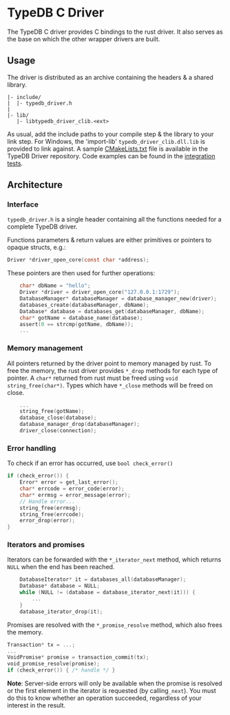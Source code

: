 # TypeDB C Driver
The TypeDB C driver provides C bindings to the rust driver. 
It also serves as the base on which the other wrapper drivers are built.

## Usage
The driver is distributed as an archive containing the headers & a shared library.
```
|- include/
|  |- typedb_driver.h
|
|- lib/
   |- libtypedb_driver_clib.<ext>
```

As usual, add the include paths to your compile step & the library to your link step. For Windows, the 'import-lib' `typedb_driver_clib.dll.lib` is provided to link against.
A sample [CMakeLists.txt](https://github.com/typedb/typedb-driver/blob/master/c/tests/assembly/CMakeLists.txt) file is available in the TypeDB Driver repository.
Code examples can be found in the [integration tests](https://github.com/typedb/typedb-driver/blob/master/c/tests/integration/driver_test.c). 

## Architecture
### Interface
`typedb_driver.h` is a single header containing all the functions needed for a complete TypeDB driver.

Functions parameters & return values are either primitives or pointers to opaque structs, e.g.:
```c
Driver *driver_open_core(const char *address);
``` 

These pointers are then used for further operations:
```c
    char* dbName = "hello";
    Driver *driver = driver_open_core("127.0.0.1:1729");
    DatabaseManager* databaseManager = database_manager_new(driver);
    databases_create(databaseManager, dbName);
    Database* database = databases_get(databaseManager, dbName);
    char* gotName = database_name(database);
    assert(0 == strcmp(gotName, dbName));
    ...
```

### Memory management
All pointers returned by the driver point to memory managed by rust. 
To free the memory, the rust driver provides `*_drop` methods for each type of pointer.
A `char*` returned from rust must be freed using `void string_free(char*)`.
Types which have `*_close` methods will be freed on close. 
```c
    ...
    string_free(gotName);
    database_close(database);
    database_manager_drop(databaseManager);
    driver_close(connection);
```

### Error handling
To check if an error has occurred, use `bool check_error()`
```c
if (check_error()) {
    Error* error = get_last_error();
    char* errcode = error_code(error);
    char* errmsg = error_message(error);
    // Handle error...
    string_free(errmsg);
    string_free(errcode);
    error_drop(error);
}
```

### Iterators and promises
Iterators can be forwarded with the `*_iterator_next` method,
which returns `NULL` when the end has been reached.
```c
    DatabaseIterator* it = databases_all(databaseManager);
    Database* database = NULL;
    while (NULL != (database = database_iterator_next(it))) {
        ...
    }
    database_iterator_drop(it);
```
Promises are resolved with the `*_promise_resolve` method, which also frees the memory.
```c
Transaction* tx = ...;
...
VoidPromise* promise = transaction_commit(tx); 
void_promise_resolve(promise);
if (check_error()) { /* handle */ }
```
**Note**: Server-side errors will only be available when the promise is resolved 
or the first element in the iterator is requested (by calling`_next`). You must do this to 
know whether an operation succeeded, regardless of your interest in the result. 
